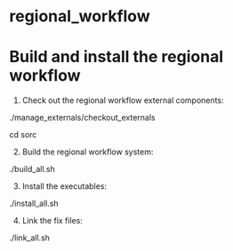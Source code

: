 # regional_workflow

# Build and install the regional workflow
1. Check out the regional workflow external components:

./manage_externals/checkout_externals

cd sorc

2. Build the regional workflow system:

./build_all.sh

3. Install the executables:

./install_all.sh

4. Link the fix files:

./link_all.sh

